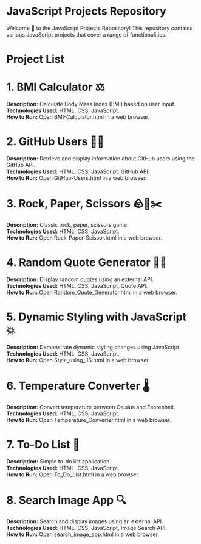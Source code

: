 # JavaScript Projects Repository
Welcome 👋 to the JavaScript Projects Repository! This repository contains various JavaScript projects that cover a range of functionalities. 
# Project List
<h1>1. BMI Calculator ⚖️</h1>
<b>Description:</b> Calculate Body Mass Index (BMI) based on user input.<br>
<b>Technologies Used:</b> HTML, CSS, JavaScript.<br>
<b>How to Run:</b> Open BMI-Calculator.html in a web browser.<br>
<h1>2. GitHub Users 👩‍💻</h1>
<b>Description:</b> Retrieve and display information about GitHub users using the GitHub API.<br>
<b>Technologies Used:</b> HTML, CSS, JavaScript, GitHub API.<br>
<b>How to Run:</b> Open GitHub-Users.html in a web browser.<br>
<h1>3. Rock, Paper, Scissors 🪨📃✂️</h1>
<b>Description:</b> Classic rock, paper, scissors game.<br>
<b>Technologies Used:</b> HTML, CSS, JavaScript.<br>
<b>How to Run:</b> Open Rock-Paper-Scissor.html in a web browser.<br>
<h1>4. Random Quote Generator 🙋‍♀️</h1>
<b>Description:</b> Display random quotes using an external API.<br>
<b>Technologies Used:</b> HTML, CSS, JavaScript, Quote API.<br>
<b>How to Run:</b> Open Random_Quote_Generator.html in a web browser.<br>
<h1>5. Dynamic Styling with JavaScript 💥</h1>
<b>Description:</b> Demonstrate dynamic styling changes using JavaScript.<br>
<b>Technologies Used:</b> HTML, CSS, JavaScript.<br>
<b>How to Run:</b> Open Style_using_JS.html in a web browser.<br>
<h1>6. Temperature Converter 🌡️</h1>
<b>Description:</b> Convert temperature between Celsius and Fahrenheit.<br>
<b>Technologies Used:</b> HTML, CSS, JavaScript.<br>
<b>How to Run:</b> Open Temperature_Converter.html in a web browser.<br>
<h1>7. To-Do List 📜</h1>
<b>Description:</b> Simple to-do list application.<br>
<b>Technologies Used:</b> HTML, CSS, JavaScript.<br>
<b>How to Run:</b> Open To_Do_List.html in a web browser.<br>
<h1>8. Search Image App 🔍</h1>
<b>Description:</b> Search and display images using an external API.<br>
<b>Technologies Used:</b> HTML, CSS, JavaScript, Image Search API.<br>
<b>How to Run:</b> Open search_image_app.html in a web browser.<br>

